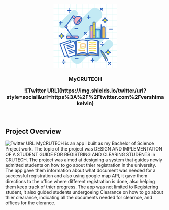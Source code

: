 <p align="center">
   <img src="assets/splash.png", width="200">
</p>
<h3 align="center">MyCRUTECH</> 
<p align="center">
  ![Twitter URL](https://img.shields.io/twitter/url?style=social&url=https%3A%2F%2Ftwitter.com%2Fvershimakelvin)
</p>
<br>
   
   
## Project Overview   

![Twitter URL](https://img.shields.io/twitter/url?style=social&url=https%3A%2F%2Ftwitter.com%2Fvershimakelvin)
MyCRUTECH is an app i built as my Bachelor of Science Project work. The topic of the project was DESIGN AND IMPLEMENTATION OF A STUDENT GUIDE FOR REGISTRING AND CLEARING STUDENTS in CRUTECH. The project was aimed at designing a system that guides newly admitted students on how to go about thier registration in the university. The app gave them information about what document was needed for a successful registration and also using google map API, it gave them directions to the office where different registration is done, also helping them keep track of thier progress. The app was not limited to Registering student, it also guided students undergoeing Clearance on how to go about thier clearance, indicating all the documents needed for clearnce, and offices for the clerance.
